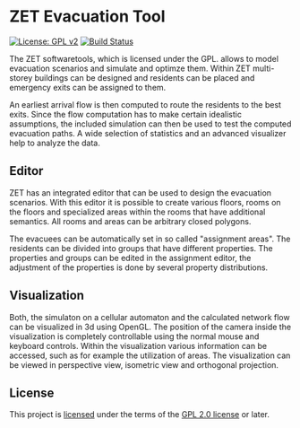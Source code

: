 # ZET Evacuation Tool

[![License: GPL v2](https://img.shields.io/badge/License-GPL%20v2-blue.svg)](https://www.gnu.org/licenses/old-licenses/gpl-2.0.en.html)
[![Build Status](https://travis-ci.org/zet-evacuation/zet.svg?branch=master)](https://travis-ci.org/zet-evacuation/zet)

The ZET softwaretools, which is licensed under the GPL. allows to model evacuation scenarios and simulate and optimze them. Within ZET multi-storey buildings can be designed and residents can be placed and emergency exits can be assigned to them.

An earliest arrival flow is then computed to route the residents to the best exits. Since the flow computation has to make certain idealistic assumptions, the included simulation can then be used to test the computed evacuation paths. A wide selection of statistics and an advanced visualizer help to analyze the data.


## Editor

ZET has an integrated editor that can be used to design the evacuation scenarios. With this editor it is possible to create various floors, rooms on the floors and specialized areas within the rooms that have additional semantics. All rooms and areas can be arbitrary closed polygons.



The evacuees can be automatically set in so called "assignment areas". The residents can be divided into groups that have different properties. The properties and groups can be edited in the assignment editor, the adjustment of the properties is done by several property distributions.

## Visualization

 Both, the simulaton on a cellular automaton and the calculated network flow can be visualized in 3d using OpenGL. The position of the camera inside the visualization is completely controllable using the normal mouse and keyboard controls. Within the visualization various information can be accessed, such as for example the utilization of areas. The visualization can be viewed in perspective view, isometric view and orthogonal projection.

## License

This project is [licensed](LICENSE) under the terms of the [GPL 2.0 license](https://www.gnu.org/licenses/old-licenses/gpl-2.0.en.html) or later.
